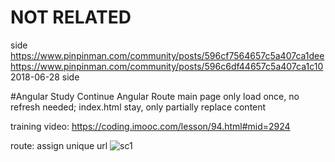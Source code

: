 # NOT RELATED
side
https://www.pinpinman.com/community/posts/596cf7564657c5a407ca1dee
https://www.pinpinman.com/community/posts/596c6df44657c5a407ca1c10
2018-06-28
side

#Angular Study Continue
Angular Route
main page only load once, no refresh needed; index.html stay, only partially replace content

training video: https://coding.imooc.com/lesson/94.html#mid=2924

route: assign unique url
![sc1](https://user-images.githubusercontent.com/18744289/43601666-bfe1f21c-965b-11e8-8e93-765aea5d8614.PNG)







